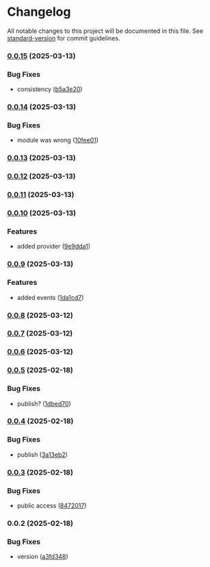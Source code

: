 # Changelog

All notable changes to this project will be documented in this file. See [standard-version](https://github.com/conventional-changelog/standard-version) for commit guidelines.

### [0.0.15](https://github.com/visitorquery/react-hook/compare/v0.0.14...v0.0.15) (2025-03-13)


### Bug Fixes

* consistency ([b5a3e20](https://github.com/visitorquery/react-hook/commit/b5a3e2030a8793c6f6b1303765cafdf7186ddbcb))

### [0.0.14](https://github.com/visitorquery/react-hook/compare/v0.0.13...v0.0.14) (2025-03-13)


### Bug Fixes

* module was wrong ([10fee01](https://github.com/visitorquery/react-hook/commit/10fee019c3c8aa93727613f722b921b8089ec12f))

### [0.0.13](https://github.com/visitorquery/react-hook/compare/v0.0.12...v0.0.13) (2025-03-13)

### [0.0.12](https://github.com/visitorquery/react-hook/compare/v0.0.11...v0.0.12) (2025-03-13)

### [0.0.11](https://github.com/visitorquery/react-hook/compare/v0.0.10...v0.0.11) (2025-03-13)

### [0.0.10](https://github.com/visitorquery/react-hook/compare/v0.0.9...v0.0.10) (2025-03-13)


### Features

* added provider ([9e9dda1](https://github.com/visitorquery/react-hook/commit/9e9dda1fb3612e41cc4aba6b6c0abc70cf363f1c))

### [0.0.9](https://github.com/visitorquery/react-hook/compare/v0.0.8...v0.0.9) (2025-03-13)


### Features

* added events ([1da1cd7](https://github.com/visitorquery/react-hook/commit/1da1cd725c6d87d06fb859bff3a4233a22a6c468))

### [0.0.8](https://github.com/visitorquery/react-hook/compare/v0.0.7...v0.0.8) (2025-03-12)

### [0.0.7](https://github.com/visitorquery/react-hook/compare/v0.0.6...v0.0.7) (2025-03-12)

### [0.0.6](https://github.com/visitorquery/react-hook/compare/v0.0.5...v0.0.6) (2025-03-12)

### [0.0.5](https://github.com/visitorquery/react-hook/compare/v0.0.4...v0.0.5) (2025-02-18)


### Bug Fixes

* publish? ([1dbed70](https://github.com/visitorquery/react-hook/commit/1dbed70c194eccec6e4e228ba73dfd988cca0385))

### [0.0.4](https://github.com/visitorquery/react-hook/compare/v0.0.3...v0.0.4) (2025-02-18)


### Bug Fixes

* publish ([3a13eb2](https://github.com/visitorquery/react-hook/commit/3a13eb2a220c1d7631ad90d58fd001b753db2f6e))

### [0.0.3](https://github.com/visitorquery/react-hook/compare/v0.0.2...v0.0.3) (2025-02-18)


### Bug Fixes

* public access ([8472017](https://github.com/visitorquery/react-hook/commit/8472017e09708d4253bc5055b01b5229d1087e29))

### 0.0.2 (2025-02-18)


### Bug Fixes

* version ([a3fd348](https://github.com/visitorquery/react-hook/commit/a3fd348897c11fd82dfd237f77bb143a1bad5a99))
